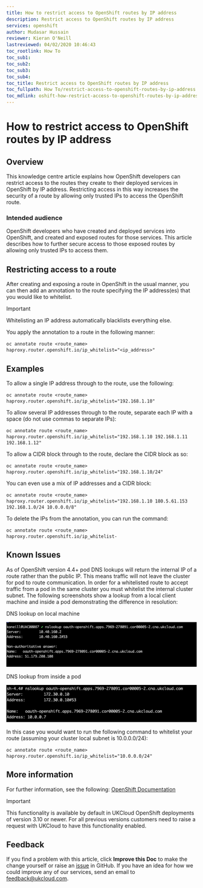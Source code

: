 ```yaml
---
title: How to restrict access to OpenShift routes by IP address
description: Restrict access to OpenShift routes by IP address
services: openshift
author: Mudasar Hussain
reviewer: Kieran O'Neill
lastreviewed: 04/02/2020 10:46:43
toc_rootlink: How To
toc_sub1:
toc_sub2:
toc_sub3:
toc_sub4:
toc_title: Restrict access to OpenShift routes by IP address
toc_fullpath: How To/restrict-access-to-openshift-routes-by-ip-address.md
toc_mdlink: oshift-how-restrict-access-to-openshift-routes-by-ip-address.md
---
```


# How to restrict access to OpenShift routes by IP address

## Overview

This knowledge centre article explains how OpenShift developers can restrict access to the routes they create to their deployed services in OpenShift by IP address. Restricting access in this way increases the security of a route by allowing only trusted IPs to access the OpenShift route.

### Intended audience

OpenShift developers who have created and deployed services into OpenShift, and created and exposed routes for those services. This article describes how to further secure access to those exposed routes by allowing only trusted IPs to access them.

## Restricting access to a route

After creating and exposing a route in OpenShift in the usual manner, you can then add an annotation to the route specifying the IP address(es) that you would like to whitelist.

> [!IMPORTANT]
> Whitelisting an IP address automatically blacklists everything else.

You apply the annotation to a route in the following manner:

    oc annotate route <route_name> haproxy.router.openshift.io/ip_whitelist="<ip_address>"


## Examples

To allow a single IP address through to the route, use the following:

    oc annotate route <route_name> haproxy.router.openshift.io/ip_whitelist="192.168.1.10"

To allow several IP addresses through to the route, separate each IP with a space (do not use commas to separate IPs):

    oc annotate route <route_name> haproxy.router.openshift.io/ip_whitelist="192.168.1.10 192.168.1.11 192.168.1.12"

To allow a CIDR block through to the route, declare the CIDR block as so:

    oc annotate route <route_name> haproxy.router.openshift.io/ip_whitelist="192.168.1.10/24"

You can even use a mix of IP addresses and a CIDR block:

    oc annotate route <route_name> haproxy.router.openshift.io/ip_whitelist="192.168.1.10 180.5.61.153 192.168.1.0/24 10.0.0.0/8"

To delete the IPs from the annotation, you can run the command:

    oc annotate route <route_name> haproxy.router.openshift.io/ip_whitelist-
    
## Known Issues   

As of OpenShift version 4.4+ pod DNS lookups will return the internal IP of a route rather than the public IP. This means traffic will not leave the cluster for pod to route communication. In order for a whitelisted route to accept traffic from a pod in the same cluster you must whitelist the internal cluster subnet. The following screenshots show a lookup from a local client machine and inside a pod demonstrating the difference in resolution:

DNS lookup on local machine

 ![Local machine lookup](images/oshift-local-lookup.png)

DNS lookup from inside a pod

 ![Pod lookup](images/oshift-pod-lookup.png)

In this case you would want to run the following command to whitelist your route (assuming your cluster local subnet is 10.0.0.0/24):

    oc annotate route <route_name> haproxy.router.openshift.io/ip_whitelist="10.0.0.0/24"

## More information

For further information, see the following: [OpenShift Documentation](https://docs.openshift.com/container-platform/3.11/architecture/networking/routes.html)

> [!IMPORTANT]
> This functionality is available by default in UKCloud OpenShift deployments of version 3.10 or newer. For all previous versions customers need to raise a request with UKCloud to have this functionality enabled.

## Feedback

If you find a problem with this article, click **Improve this Doc** to make the change yourself or raise an [issue](https://github.com/UKCloud/documentation/issues) in GitHub. If you have an idea for how we could improve any of our services, send an email to <feedback@ukcloud.com>.
